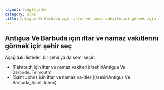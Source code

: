 ```yaml
---
layout: single_ulke
category: ulke
title: Antigua Ve Barbuda için iftar ve namaz vakitlerini görmek için şehir seç
---
```



## Antigua Ve Barbuda için iftar ve namaz vakitlerini görmek için şehir seç

Aşağıdaki listeden bir şehir ya da semt seçin


* [Falmouth için iftar ve namaz vakitleri](/sehir/Antigua Ve Barbuda_Falmouth)
* [Saint Johns için iftar ve namaz vakitleri](/sehir/Antigua Ve Barbuda_Saint Johns)
